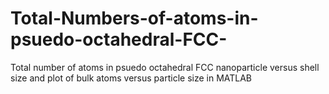 # Total-Numbers-of-atoms-in-psuedo-octahedral-FCC-
Total number of atoms in psuedo octahedral FCC nanoparticle versus shell size and plot of bulk atoms versus particle size in MATLAB
